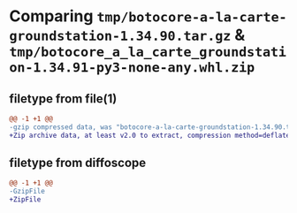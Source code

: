 # Comparing `tmp/botocore-a-la-carte-groundstation-1.34.90.tar.gz` & `tmp/botocore_a_la_carte_groundstation-1.34.91-py3-none-any.whl.zip`

## filetype from file(1)

```diff
@@ -1 +1 @@
-gzip compressed data, was "botocore-a-la-carte-groundstation-1.34.90.tar", last modified: Wed Apr 24 01:02:09 2024, max compression
+Zip archive data, at least v2.0 to extract, compression method=deflate
```

## filetype from diffoscope

```diff
@@ -1 +1 @@
-GzipFile
+ZipFile
```

